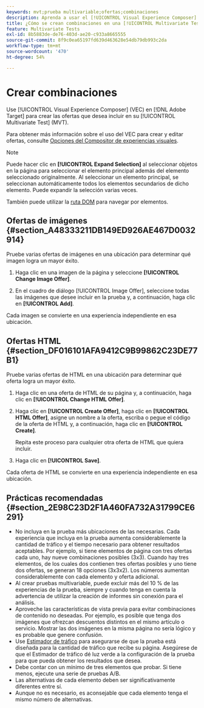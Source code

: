 ```yaml
---
keywords: mvt;prueba multivariable;ofertas;combinaciones
description: Aprenda a usar el [!UICONTROL Visual Experience Composer] (VEC) en el Adobe  [!DNL Target] para crear las ofertas que desee incluir en su [!UICONTROL Multivariate Test] (MVT).
title: ¿Cómo se crean combinaciones en una [!UICONTROL Multivariate Test] (MVT)?
feature: Multivariate Tests
exl-id: 8b5883de-de76-403d-ae20-c933a8665555
source-git-commit: 8f9c0ea65197fd639d463628e54db79db993c2da
workflow-type: tm+mt
source-wordcount: '470'
ht-degree: 54%

---
```


# Crear combinaciones

Use [!UICONTROL Visual Experience Composer] (VEC) en [!DNL Adobe Target] para crear las ofertas que desea incluir en su [!UICONTROL Multivariate Test] (MVT).

Para obtener más información sobre el uso del VEC para crear y editar ofertas, consulte [Opciones del Compositor de experiencias visuales](/help/main/c-experiences/c-visual-experience-composer/viztarget-options.md).

>[!NOTE]
>
>Puede hacer clic en **[!UICONTROL Expand Selection]** al seleccionar objetos en la página para seleccionar el elemento principal además del elemento seleccionado originalmente. Al seleccionar un elemento principal, se seleccionan automáticamente todos los elementos secundarios de dicho elemento. Puede expandir la selección varias veces.
>
>También puede utilizar la [ruta DOM](/help/main/c-experiences/c-visual-experience-composer/viztarget-options.md#dom-path) para navegar por elementos.

## Ofertas de imágenes  {#section_A48333211DB149ED926AE467D0032914}

Pruebe varias ofertas de imágenes en una ubicación para determinar qué imagen logra un mayor éxito.

1. Haga clic en una imagen de la página y seleccione **[!UICONTROL Change Image Offer]**.

1. En el cuadro de diálogo [!UICONTROL Image Offer], seleccione todas las imágenes que desee incluir en la prueba y, a continuación, haga clic en **[!UICONTROL Add]**.

Cada imagen se convierte en una experiencia independiente en esa ubicación.

## Ofertas HTML  {#section_DF016101AFA9412C9B99862C23DE77B1}

Pruebe varias ofertas de HTML en una ubicación para determinar qué oferta logra un mayor éxito.

1. Haga clic en una oferta de HTML de su página y, a continuación, haga clic en **[!UICONTROL Change HTML Offer]**.

1. Haga clic en **[!UICONTROL Create Offer]**, haga clic en **[!UICONTROL HTML Offer]**, asigne un nombre a la oferta, escriba o pegue el código de la oferta de HTML y, a continuación, haga clic en **[!UICONTROL Create]**.

   Repita este proceso para cualquier otra oferta de HTML que quiera incluir.

1. Haga clic en **[!UICONTROL Save]**.

Cada oferta de HTML se convierte en una experiencia independiente en esa ubicación.

## Prácticas recomendadas   {#section_2E98C23D2F1A460FA732A31799CE6291}

* No incluya en la prueba más ubicaciones de las necesarias. Cada experiencia que incluya en la prueba aumenta considerablemente la cantidad de tráfico y el tiempo necesario para obtener resultados aceptables. Por ejemplo, si tiene elementos de página con tres ofertas cada uno, hay nueve combinaciones posibles (3x3). Cuando hay tres elementos, de los cuales dos contienen tres ofertas posibles y uno tiene dos ofertas, se generan 18 opciones (3x3x2). Los números aumentan considerablemente con cada elemento y oferta adicional.
* Al crear pruebas multivariable, puede excluir más del 10 % de las experiencias de la prueba, siempre y cuando tenga en cuenta la advertencia de utilizar la creación de informes sin conexión para el análisis.
* Aproveche las características de vista previa para evitar combinaciones de contenido no deseadas. Por ejemplo, es posible que tenga dos imágenes que ofrezcan descuentos distintos en el mismo artículo o servicio. Mostrar las dos imágenes en la misma página no sería lógico y es probable que genere confusión.
* Use [Estimador de tráfico](/help/main/c-activities/c-multivariate-testing/t-create-multivariate-test/traffic-estimator.md) para asegurarse de que la prueba está diseñada para la cantidad de tráfico que recibe su página. Asegúrese de que el Estimador de tráfico dé luz verde a la configuración de la prueba para que pueda obtener los resultados que desea.
* Debe contar con un mínimo de tres elementos que probar. Si tiene menos, ejecute una serie de pruebas A/B.
* Las alternativas de cada elemento deben ser significativamente diferentes entre sí.
* Aunque no es necesario, es aconsejable que cada elemento tenga el mismo número de alternativas.
